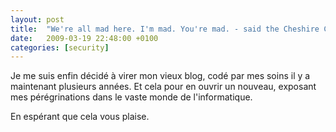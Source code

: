 ```yaml
---
layout: post
title:  "We're all mad here. I'm mad. You're mad. - said the Cheshire Cat"
date:   2009-03-19 22:48:00 +0100
categories: [security]
---
```

Je me suis enfin décidé à virer mon vieux blog, codé par mes soins il y a maintenant plusieurs années. Et cela pour en ouvrir un nouveau, exposant mes pérégrinations dans le vaste monde de l'informatique.

En espérant que cela vous plaise.

